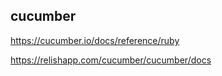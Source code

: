 ## cucumber

https://cucumber.io/docs/reference/ruby

https://relishapp.com/cucumber/cucumber/docs

